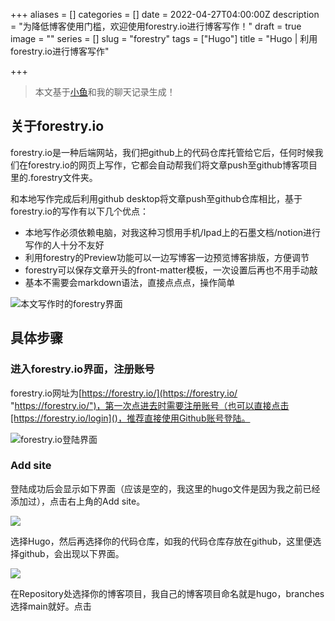 +++
aliases = []
categories = []
date = 2022-04-27T04:00:00Z
description = "为降低博客使用门槛，欢迎使用forestry.io进行博客写作！"
draft = true
image = ""
series = []
slug = "forestry"
tags = ["Hugo"]
title = "Hugo | 利用forestry.io进行博客写作"

+++
> 本文基于[小鱼](https://gregueria.icu/)和我的聊天记录生成！

## 关于forestry.io

forestry.io是一种后端网站，我们把github上的代码仓库托管给它后，任何时候我们在forestry.io的网页上写作，它都会自动帮我们将文章push至github博客项目里的.forestry文件夹。

和本地写作完成后利用github desktop将文章push至github仓库相比，基于forestry.io的写作有以下几个优点：

* 本地写作必须依赖电脑，对我这种习惯用手机/Ipad上的石墨文档/notion进行写作的人十分不友好
* 利用forestry的Preview功能可以一边写博客一边预览博客排版，方便调节
* forestry可以保存文章开头的front-matter模板，一次设置后再也不用手动敲
* 基本不需要会markdown语法，直接点点点，操作简单

![本文写作时的forestry界面](/uploads/forestry.png)

## 具体步骤

### 进入forestry.io界面，注册账号

forestry.io网址为[https://forestry.io/](https://forestry.io/ "https://forestry.io/")，第一次点进去时需要注册账号（也可以直接点击[https://forestry.io/login]()，推荐直接使用Github账号登陆。

![forestry.io登陆界面](/uploads/forestry2.png)

### Add site

登陆成功后会显示如下界面（应该是空的，我这里的hugo文件是因为我之前已经添加过），点击右上角的Add site。

![](/uploads/forestry3.png)

选择Hugo，然后再选择你的代码仓库，如我的代码仓库存放在github，这里便选择github，会出现以下界面。

![](/uploads/forestry4.png)

在Repository处选择你的博客项目，我自己的博客项目命名就是hugo，branches选择main就好。点击